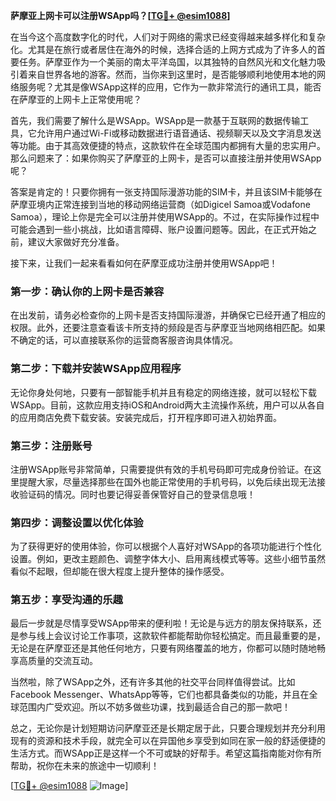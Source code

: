 **萨摩亚上网卡可以注册WSApp吗？[[TG💪+ @esim1088](https://t.me/s/esim1088)]**

在当今这个高度数字化的时代，人们对于网络的需求已经变得越来越多样化和复杂化。尤其是在旅行或者居住在海外的时候，选择合适的上网方式成为了许多人的首要任务。萨摩亚作为一个美丽的南太平洋岛国，以其独特的自然风光和文化魅力吸引着来自世界各地的游客。然而，当你来到这里时，是否能够顺利地使用本地的网络服务呢？尤其是像WSApp这样的应用，它作为一款非常流行的通讯工具，能否在萨摩亚的上网卡上正常使用呢？

首先，我们需要了解什么是WSApp。WSApp是一款基于互联网的数据传输工具，它允许用户通过Wi-Fi或移动数据进行语音通话、视频聊天以及文字消息发送等功能。由于其高效便捷的特点，这款软件在全球范围内都拥有大量的忠实用户。那么问题来了：如果你购买了萨摩亚的上网卡，是否可以直接注册并使用WSApp呢？

答案是肯定的！只要你拥有一张支持国际漫游功能的SIM卡，并且该SIM卡能够在萨摩亚境内正常连接到当地的移动网络运营商（如Digicel Samoa或Vodafone Samoa），理论上你是完全可以注册并使用WSApp的。不过，在实际操作过程中可能会遇到一些小挑战，比如语言障碍、账户设置问题等。因此，在正式开始之前，建议大家做好充分准备。

接下来，让我们一起来看看如何在萨摩亚成功注册并使用WSApp吧！

### 第一步：确认你的上网卡是否兼容

在出发前，请务必检查你的上网卡是否支持国际漫游，并确保它已经开通了相应的权限。此外，还要注意查看该卡所支持的频段是否与萨摩亚当地网络相匹配。如果不确定的话，可以直接联系你的运营商客服咨询具体情况。

### 第二步：下载并安装WSApp应用程序

无论你身处何地，只要有一部智能手机并且有稳定的网络连接，就可以轻松下载WSApp。目前，这款应用支持iOS和Android两大主流操作系统，用户可以从各自的应用商店免费下载安装。安装完成后，打开程序即可进入初始界面。

### 第三步：注册账号

注册WSApp账号非常简单，只需要提供有效的手机号码即可完成身份验证。在这里提醒大家，尽量选择那些在国外也能正常使用的手机号码，以免后续出现无法接收验证码的情况。同时也要记得妥善保管好自己的登录信息哦！

### 第四步：调整设置以优化体验

为了获得更好的使用体验，你可以根据个人喜好对WSApp的各项功能进行个性化设置。例如，更改主题颜色、调整字体大小、启用离线模式等等。这些小细节虽然看似不起眼，但却能在很大程度上提升整体的操作感受。

### 第五步：享受沟通的乐趣

最后一步就是尽情享受WSApp带来的便利啦！无论是与远方的朋友保持联系，还是参与线上会议讨论工作事项，这款软件都能帮助你轻松搞定。而且最重要的是，无论是在萨摩亚还是其他任何地方，只要有网络覆盖的地方，你都可以随时随地畅享高质量的交流互动。

当然啦，除了WSApp之外，还有许多其他的社交平台同样值得尝试。比如Facebook Messenger、WhatsApp等等，它们也都具备类似的功能，并且在全球范围内广受欢迎。所以不妨多做些功课，找到最适合自己的那一款吧！

总之，无论你是计划短期访问萨摩亚还是长期定居于此，只要合理规划并充分利用现有的资源和技术手段，就完全可以在异国他乡享受到如同在家一般的舒适便捷的生活方式。而WSApp正是这样一个不可或缺的好帮手。希望这篇指南能对你有所帮助，祝你在未来的旅途中一切顺利！

[[TG💪+ @esim1088](https://t.me/s/esim1088) ![Image](https://i.postimg.cc/4NQfJmqS/Snipaste-2025-05-13-00-14-12.png)]